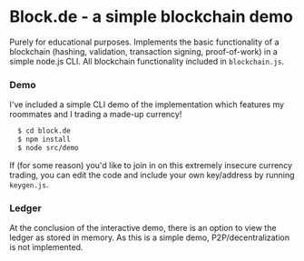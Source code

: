 # Block.de - a simple blockchain demo

Purely for educational purposes. Implements the basic functionality of a blockchain (hashing, validation, transaction signing, proof-of-work) in a simple node.js CLI. All blockchain functionality included in ```blockchain.js```.

### Demo

I've included a simple CLI demo of the implementation which features my roommates and I trading a made-up currency! 

```bash
  $ cd block.de
  $ npm install
  $ node src/demo
```

If (for some reason) you'd like to join in on this extremely insecure currency trading, you can edit the code and include your own key/address by running ```keygen.js```.

### Ledger

At the conclusion of the interactive demo, there is an option to view the ledger as stored in memory. As this is a simple demo, P2P/decentralization is not implemented.
